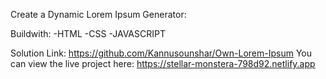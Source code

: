 Create a Dynamic Lorem Ipsum Generator:

Buildwith:
-HTML
-CSS
-JAVASCRIPT

Solution Link: https://github.com/Kannusounshar/Own-Lorem-Ipsum
You can view the live project here: https://stellar-monstera-798d92.netlify.app
